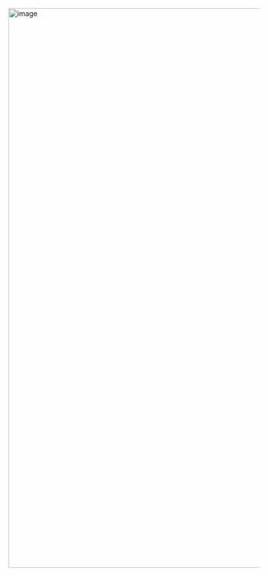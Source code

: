 <img width="1119" alt="image" src="https://github.com/17303954/personal_notes/assets/36843259/12baa16e-4111-4026-8f67-515128ed3444">

